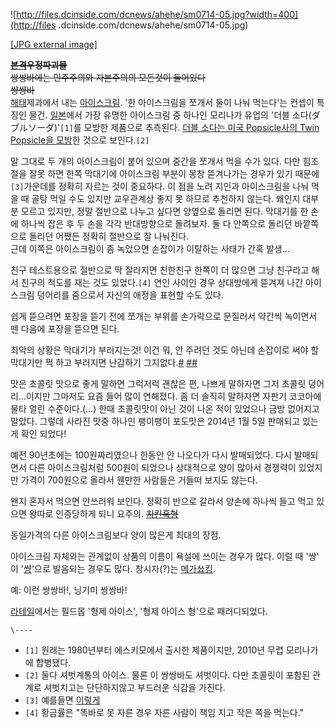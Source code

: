 ![http://files.dcinside.com/dcnews/ahehe/sm0714-05.jpg?width=400](http://files
.dcinside.com/dcnews/ahehe/sm0714-05.jpg)

[[JPG external image]](http://files.dcinside.com/dcnews/ahehe/sm0714-05.jpg)

**<del>[본격](%EB%B3%B8%EA%B2%A9.md)우정파괴물</del>**  
<del>쌍쌍바에는 민주주의와 자본주의의 모든것이 들어있다</del>  
<del>썅썅바</del>  
[해태](%ED%95%B4%ED%83%9C.md)제과에서 내는
[아이스크림](%EC%95%84%EC%9D%B4%EC%8A%A4%ED%81%AC%EB%A6%BC.md). '한 아이스크림을 쪼개서 둘이
나눠 먹는다'는 컨셉이 특징인 물건. [일본](%EC%9D%BC%EB%B3%B8.md)에서 가장 유명한 아이스크림 중 하나인 모리나가
유업의 '더블 소다(ダブルソーダ)'`[1]`를 모방한 제품으로 추측된다. [더블 소다는 미국 Popsicle사의 Twin Popsicle을
모방](http://englishsamsam.tistory.com/104)한 것으로 보인다.`[2]`

말 그대로 두 개의 아이스크림이 붙어 있으며 중간을 쪼개서 먹을 수가 있다. 다만 힘조절을 잘못 하면 한쪽 막대기에 아이스크림 부분이 몽창
뜯겨나가는 경우가 있기 때문에`[3]`가운데를 정확히 자르는 것이 중요하다. 이 점을 노려 지인과 아이스크림을 나눠 먹을 때 골탕 먹일 수도
있지만 교우관계상 좋지 못 하므로 추천하지 않는다. 왜인지 대부분 모르고 있지만, 정말 절반으로 나누고 싶다면 양옆으로 돌리면 된다.
막대기를 한 손에 하나씩 잡은 후 두 손을 각각 반대방향으로 돌려보자. 둘 다 안쪽으로 돌리던 바깥쪽으로 돌리던 어쨌든 정확히 절반으로 잘
나눠진다.  
근데 이쪽은 아이스크림이 좀 녹았으면 손잡이가 이탈하는 사태가 간혹 발생...

친구 테스트용으로 절반으로 딱 잘라지면 친한친구 한쪽이 더 많으면 그냥 친구라고 해서 친구의 척도를 재는 것도 있었다.`[4]` 연인 사이인
경우 상대방에게 뜯겨져 나간 아이스크림 덩어리를 줌으로서 자신의 애정을 표현할 수도 있다.

쉽게 뜯으려면 포장을 뜯기 전에 쪼개는 부위를 손가락으로 문질러서 약간씩 녹이면서 뗀 다음에 포장을 뜯으면 된다.

최악의 상황은 막대기가 부러지는것! 이건 뭐, 안 주려던 것도 아닌데 손잡이로 써야 할 막대기만 쩍 하고 부러지면 난감하기
그지없다.[#](http://youtu.be/ZMrEYJZjEGE)
[##](http://blog.naver.com/qwer14732/220005367988)

맛은 초콜릿 맛으로 좋게 말하면 그럭저럭 괜찮은 편, 나쁘게 말하자면 그저 초콜릿 덩어리...이지만 그마저도 요즘 들어 많이 연해졌다. 좀
더 솔직히 말하자면 자판기 코코아에 물타 얼린 수준이다.(...) 한때 초콜릿맛이 아닌 것이 나온 적이 있었으나 금방 없어지고 말았다.
그렇데 사라진 맛중 하나인 팽이팽이 포도맛은 2014년 1월 5일 판매되고 있는게 확인 되었다!

예전 90년초에는 100원짜리였으나 한동안 안 나오다가 다시 발매되었다. 다시 발매되면서 다른 아이스크림처럼 500원이 되었으나 상대적으로
양이 많아서 경쟁력이 있었지만 가격이 700원으로 올라서 웬만한 사람들은 거들떠 보지도 않는다.

왠지 혼자서 먹으면 안쓰러워 보인다. 정확히 반으로 갈라서 양손에 하나씩 들고 먹고 있으면 왕따로 인증당하게 되니 요주의.
<del>[치킨흑형](%EC%B9%98%ED%82%A8%ED%9D%91%ED%98%95.md)</del>

동일가격의 다른 아이스크림보다 양이 많은게 최대의 장점.

아이스크림 자체와는 관계없이 상품의 이름이 욕설에 쓰이는 경우가 많다. 이럴 때 '쌍' 이 '[썅](%EC%8D%85.md)'으로
발음되는 경우도 많다. 창시자(?)는 [메가쑈킹](%EB%A9%94%EA%B0%80%EC%91%88%ED%82%B9.md).

예: 이런 쌍쌍바!, 닝기미 쌍쌍바!

[라테일](%EB%9D%BC%ED%85%8C%EC%9D%BC.md)에서는 필드몹 '형제 아이스', '형제 아이스 형'으로 패러디되었다.

`\----`

  * `[1]` 원래는 1980년부터 에스키모에서 출시한 제품이지만, 2010년 무렵 모리나가에 합병됐다.
  * `[2]` 둘다 셔벗계통의 아이스. 물론 이 쌍쌍바도 셔벗이다. 다만 초콜릿이 포함된 관계로 셔벗치고는 단단하지않고 부드러운 식감을 가진다.
  * `[3]` 예를들면 [이렇게](http://social.phinf.naver.net/20130614_229/1371196469419e4jcL_JPEG/1370145652747.jpg?type=w320_1)
  * `[4]` 황금률은 "똑바로 못 자른 경우 자른 사람이 책임 지고 작은 쪽을 먹는다."

